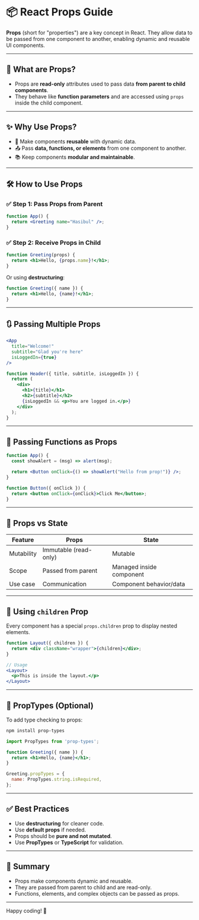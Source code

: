 # 📦 React Props Guide

**Props** (short for "properties") are a key concept in React. They allow data to be passed from one component to another, enabling dynamic and reusable UI components.

---

## 📘 What are Props?

- Props are **read-only** attributes used to pass data **from parent to child components**.
- They behave like **function parameters** and are accessed using `props` inside the child component.

---

## ✨ Why Use Props?

- 🔁 Make components **reusable** with dynamic data.
- 📤 Pass **data, functions, or elements** from one component to another.
- 📚 Keep components **modular and maintainable**.

---

## 🛠 How to Use Props

### ✅ Step 1: Pass Props from Parent

```jsx
function App() {
  return <Greeting name="Hasibul" />;
}
```

### ✅ Step 2: Receive Props in Child

```jsx
function Greeting(props) {
  return <h1>Hello, {props.name}!</h1>;
}
```

Or using **destructuring**:

```jsx
function Greeting({ name }) {
  return <h1>Hello, {name}!</h1>;
}
```

---

## 🔃 Passing Multiple Props

```jsx
<App 
  title="Welcome!" 
  subtitle="Glad you're here" 
  isLoggedIn={true} 
/>
```

```jsx
function Header({ title, subtitle, isLoggedIn }) {
  return (
    <div>
      <h1>{title}</h1>
      <h2>{subtitle}</h2>
      {isLoggedIn && <p>You are logged in.</p>}
    </div>
  );
}
```

---

## 🔗 Passing Functions as Props

```jsx
function App() {
  const showAlert = (msg) => alert(msg);

  return <Button onClick={() => showAlert("Hello from prop!")} />;
}
```

```jsx
function Button({ onClick }) {
  return <button onClick={onClick}>Click Me</button>;
}
```

---

## 🎯 Props vs State

| Feature       | Props                       | State                        |
|---------------|-----------------------------|------------------------------|
| Mutability    | Immutable (read-only)       | Mutable                      |
| Scope         | Passed from parent          | Managed inside component     |
| Use case      | Communication               | Component behavior/data      |

---

## 🧩 Using `children` Prop

Every component has a special `props.children` prop to display nested elements.

```jsx
function Layout({ children }) {
  return <div className="wrapper">{children}</div>;
}

// Usage
<Layout>
  <p>This is inside the layout.</p>
</Layout>
```

---

## 🧪 PropTypes (Optional)

To add type checking to props:

```bash
npm install prop-types
```

```jsx
import PropTypes from 'prop-types';

function Greeting({ name }) {
  return <h1>Hello, {name}</h1>;
}

Greeting.propTypes = {
  name: PropTypes.string.isRequired,
};
```

---

## ✅ Best Practices

- Use **destructuring** for cleaner code.
- Use **default props** if needed.
- Props should be **pure and not mutated**.
- Use **PropTypes** or **TypeScript** for validation.

---

## 📌 Summary

- Props make components dynamic and reusable.
- They are passed from parent to child and are read-only.
- Functions, elements, and complex objects can be passed as props.

---

Happy coding! 🚀